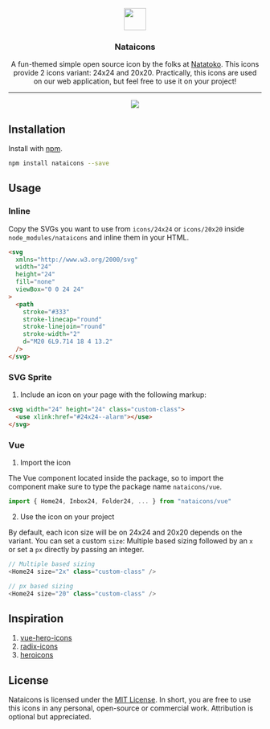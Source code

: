 <p align="center">
  <a href="https://github.com/afnizarnur/nataicons">
    <img src="https://user-images.githubusercontent.com/4648648/96120944-841ca180-0f19-11eb-892e-4312017f5e8b.png" width="44">
  </a>
</p>
<h3 align="center">Nataicons</h3>

<p align="center">
  A fun-themed simple open source icon by the folks at <a href="https://natatoko.com">Natatoko</a>. This icons provide 2 icons variant: 24x24 and 20x20. Practically, this icons are used on our web application, but feel free to use it on your project!
</p>

---

<div align="center">
  <img src="https://user-images.githubusercontent.com/4648648/96269199-404a9a80-0ff4-11eb-9039-c71f1225c721.png">
</div>

## Installation

Install with [npm](npmjs.com/).

```bash
npm install nataicons --save

```

## Usage

### Inline

Copy the SVGs you want to use from `icons/24x24` or `icons/20x20` inside `node_modules/nataicons` and inline them in your HTML.

```html
<svg
  xmlns="http://www.w3.org/2000/svg"
  width="24"
  height="24"
  fill="none"
  viewBox="0 0 24 24"
>
  <path
    stroke="#333"
    stroke-linecap="round"
    stroke-linejoin="round"
    stroke-width="2"
    d="M20 6L9.714 18 4 13.2"
  />
</svg>
```

### SVG Sprite

1. Include an icon on your page with the following markup:

```html
<svg width="24" height="24" class="custom-class">
  <use xlink:href="#24x24--alarm"></use>
</svg>
```

### Vue

1.  Import the icon

The Vue component located inside the package, so to import the component make sure to type the package name `nataicons/vue`.

```js
import { Home24, Inbox24, Folder24, ... } from "nataicons/vue"
```

2. Use the icon on your project

By default, each icon size will be on 24x24 and 20x20 depends on the variant. You can set a custom `size`: Multiple based sizing followed by an `x` or set a `px` directly by passing an integer.

```js
// Multiple based sizing
<Home24 size="2x" class="custom-class" />

// px based sizing
<Home24 size="20" class="custom-class" />
```

## Inspiration

1. [vue-hero-icons](https://github.com/matschik/vue-hero-icons)
2. [radix-icons](https://github.com/modulz/radix-icons)
3. [heroicons](https://github.com/tailwindlabs/heroicons)

## License

Nataicons is licensed under the [MIT License](https://github.com/afnizarnur/nataicons/blob/dev/LICENSE). In short, you are free to use this icons in any personal, open-source or commercial work. Attribution is optional but appreciated.
